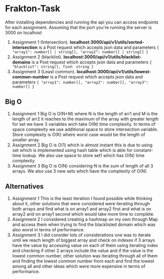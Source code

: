 # Frakton-Task
After installing dependencies and running the api you can access endpoints for each assignment.
Assuming that the port you're running the server is 3000 on localhost
 1. Assignment 1 (Intersection). **localhost:3000/api/v1/utils/sorted-intersection** is a Post request which accepts json data and parameters `{ "array1": number[] | string[], "array2": number[] | string[] }`
 2. Assignment 2 (blacklist). **localhost:3000/api/v1/utils/blacklist-domains** is a Post request which accepts json data and parameters `{ "blacklist": string[], find: string }`
 3. Assignment 3 (Least common).  **localhost:3000/api/v1/utils/lowest-common-number** is a Post request which accepts json data and parameters `{ "array1": number[], "array2": number[], "array3": number[] }`

## Big O
 1. Assignment 1 Big O is O(N+M) where N is the length of arr1 and M is the length of arr2 it reaches to the maximum of the array with greater length for set we have 3 variables wich take O(N) time complexity. In terms of space complexity we use additional space to store intersection variable. Store complexity is O(K) where worst case would be the length of smaller array.
 2. Assignment 2 Big O is O(1) which is almost instant this is due to using set which is implemented using hash table which is able for constant-time lookup. We also use space to store set1 which has O(N) time complexity.
 3. Assignment 3 Big O is O(N) considering N is the sum of length of all 3 arrays. We also use 3 new sets which have the complexity of O(N).

 ## Alternatives
 1. Assignment 1 This is the least iteration I found possible while thinking about it, other solutions that were considered were iterating through both arrays and find what is on array1 and array2 first and what is on array2 and on array1 second which would take more time to complete.
 2. Assignment 2 I considered creating a hashmap on my own through Map and access them when trying to find the blacklisted domain which was also worst in terms of performance.
 3. Assignment 3 I did consider lots of considerations one was to iterate until we reach length of biggest array and check on indexes if 3 arrays have the value by accessing value on each of them using iterating index and checking if other 2 arrays include the value and if the value is the lowest common number, other solution was iterating through all of them and finding the lowest common number from each and find the lowest among all and other ideas which were more expensive in terms of performance.
